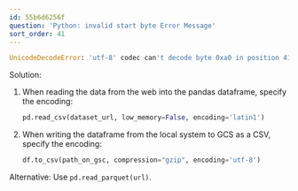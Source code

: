 ```yaml
---
id: 55b6d6256f
question: 'Python: invalid start byte Error Message'
sort_order: 41
---
```


```python
UnicodeDecodeError: 'utf-8' codec can't decode byte 0xa0 in position 41721: invalid start byte
```

Solution:

1. When reading the data from the web into the pandas dataframe, specify the encoding:
   
   ```python
   pd.read_csv(dataset_url, low_memory=False, encoding='latin1')
   ```

2. When writing the dataframe from the local system to GCS as a CSV, specify the encoding:
   
   ```python
   df.to_csv(path_on_gsc, compression="gzip", encoding='utf-8')
   ```

Alternative: Use `pd.read_parquet(url)`.
